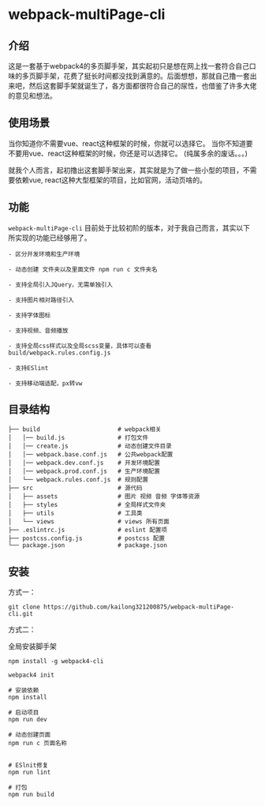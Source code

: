 # webpack-multiPage-cli

## 介绍

这是一套基于webpack4的多页脚手架，其实起初只是想在网上找一套符合自己口味的多页脚手架，花费了挺长时间都没找到满意的。后面想想，那就自己撸一套出来吧，然后这套脚手架就诞生了，各方面都很符合自己的尿性，也借鉴了许多大佬的意见和想法。

## 使用场景

当你知道你不需要vue、react这种框架的时候，你就可以选择它。
当你不知道要不要用vue、react这种框架的时候，你还是可以选择它。
(纯属多余的废话。。。)

就我个人而言，起初撸出这套脚手架出来，其实就是为了做一些小型的项目，不需要依赖vue, react这种大型框架的项目，比如官网，活动页啥的。

## 功能

`webpack-multiPage-cli` 目前处于比较初阶的版本，对于我自己而言，其实以下所实现的功能已经够用了。

```
- 区分开发环境和生产环境

- 动态创建 文件夹以及里面文件 npm run c 文件夹名

- 支持全局引入JQuery，无需单独引入

- 支持图片相对路径引入

- 支持字体图标

- 支持视频、音频播放

- 支持全局css样式以及全局scss变量，具体可以查看 build/webpack.rules.config.js

- 支持ESlint

- 支持移动端适配，px转vw
```

## 目录结构

```
├── build                      # webpack相关
│   │── build.js               # 打包文件
│   │── create.js              # 动态创建文件目录
│   │── webpack.base.conf.js   # 公共webpack配置
│   │── webpack.dev.conf.js    # 开发环境配置
│   │── webpack.prod.conf.js   # 生产环境配置
│   └── webpack.rules.conf.js  # 规则配置
├── src                        # 源代码
│   ├── assets                 # 图片 视频 音频 字体等资源
│   ├── styles                 # 全局样式文件夹
│   ├── utils                  # 工具类
│   └── views                  # views 所有页面
├── .eslintrc.js               # eslint 配置项
├── postcss.config.js          # postcss 配置
└── package.json               # package.json
```

## 安装

方式一：

```
git clone https://github.com/kailong321200875/webpack-multiPage-cli.git
```

方式二：

全局安装脚手架

```
npm install -g webpack4-cli

webpack4 init
```

```
# 安装依赖
npm install

# 启动项目
npm run dev

# 动态创建页面
npm run c 页面名称


# ESlnit修复
npm run lint

# 打包
npm run build
```
